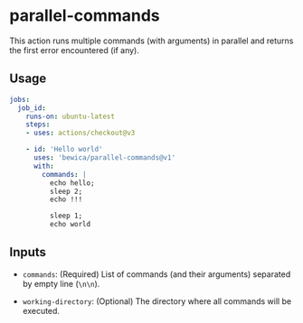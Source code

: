 # parallel-commands

This action runs multiple commands (with arguments) in parallel and returns the first error encountered (if any).

## Usage

```yaml
jobs:
  job_id:
    runs-on: ubuntu-latest
    steps:
    - uses: actions/checkout@v3

    - id: 'Hello world'
      uses: 'bewica/parallel-commands@v1'
      with:
        commands: |
          echo hello;
          sleep 2;
          echo !!!

          sleep 1;
          echo world
```

## Inputs

- `commands`: (Required) List of commands (and their arguments) separated by empty line (`\n\n`).

- `working-directory`: (Optional) The directory where all commands will be executed.
